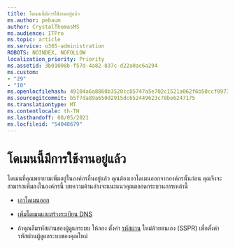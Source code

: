 ```yaml
---
title: โดเมนนี้มีการใช้งานอยู่แล้ว
ms.author: pebaum
author: CrystalThomasMS
ms.audience: ITPro
ms.topic: article
ms.service: o365-administration
ROBOTS: NOINDEX, NOFOLLOW
localization_priority: Priority
ms.assetid: 3b01008b-f57d-4a82-837c-d22a0ac6a294
ms.custom:
- "29"
- "10"
ms.openlocfilehash: 49104a6a8860b3520cc85747a5e702c1521a062f6b50ccf09738c4f0343d528e
ms.sourcegitcommit: b5f7da89a650d2915dc652449623c78be6247175
ms.translationtype: MT
ms.contentlocale: th-TH
ms.lasthandoff: 08/05/2021
ms.locfileid: "54048679"
---
```

# <a name="the-domain-is-already-in-use"></a>โดเมนนี้มีการใช้งานอยู่แล้ว

โดเมนที่คุณพยายามเพิ่มอยู่ในองค์กรอื่นอยู่แล้ว คุณต้องเอาโดเมนออกจากองค์กรนั้นก่อน คุณจึงจะสามารถเพิ่มลงในองค์กรนี้ บทความด้านล่างจะแนะแนวคุณตลอดกระบวนการเหล่านี้
  
- [เอาโดเมนออก](https://docs.microsoft.com/microsoft-365/admin/get-help-with-domains/remove-a-domain)

- [เพิ่มโดเมนและสร้างระเบียน DNS](https://docs.microsoft.com/microsoft-365/admin/get-help-with-domains/create-dns-records-at-any-dns-hosting-provider)

- ถ้าคุณลืมรหัสผ่านของผู้ดูแลระบบ ให้ลอง ตั้งค่า [รหัสผ่าน](https://passwordreset.microsoftonline.com/) ใหม่ด้วยตนเอง (SSPR) เพื่อตั้งค่ารหัสผ่านผู้ดูแลระบบของคุณใหม่
